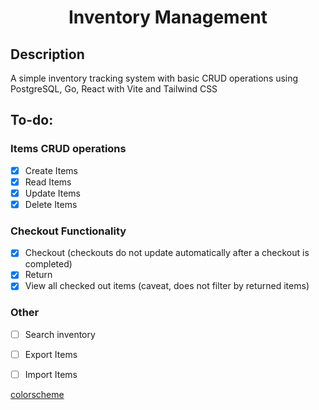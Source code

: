 <div align="center">

# Inventory Management

</div>

## Description

A simple inventory tracking system with basic CRUD operations using PostgreSQL, Go, React with Vite and Tailwind CSS

## To-do:

### Items CRUD operations
- [x] Create Items
- [x] Read Items
- [x] Update Items
- [x] Delete Items

### Checkout Functionality
- [x] Checkout (checkouts do not update automatically after a checkout is completed)
- [x] Return
- [x] View all checked out items (caveat, does not filter by returned items)

### Other
- [ ] Search inventory
- [ ] Export Items
- [ ] Import Items


[colorscheme](https://coolors.co/bf4e30-c6ccb2-093824-e5eafa-78fecf)
